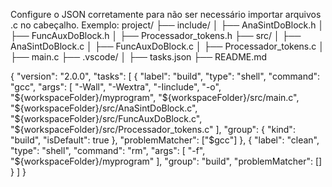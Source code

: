 Configure o JSON corretamente para não ser necessário importar arquivos .c no cabeçalho.
Exemplo: 
project/
├── include/
│   ├── AnaSintDoBlock.h
│   ├── FuncAuxDoBlock.h
│   ├── Processador_tokens.h
├── src/
│   ├── AnaSintDoBlock.c
│   ├── FuncAuxDoBlock.c
│   ├── Processador_tokens.c
│   ├── main.c
├── .vscode/
│   ├── tasks.json
├── README.md


{
    "version": "2.0.0",
    "tasks": [
        {
            "label": "build",
            "type": "shell",
            "command": "gcc",
            "args": [
                "-Wall",
                "-Wextra",
                "-Iinclude",
                "-o",
                "${workspaceFolder}/myprogram",
                "${workspaceFolder}/src/main.c",
                "${workspaceFolder}/src/AnaSintDoBlock.c",
                "${workspaceFolder}/src/FuncAuxDoBlock.c",
                "${workspaceFolder}/src/Processador_tokens.c"
            ],
            "group": {
                "kind": "build",
                "isDefault": true
            },
            "problemMatcher": ["$gcc"]
        },
        {
            "label": "clean",
            "type": "shell",
            "command": "rm",
            "args": [
                "-f",
                "${workspaceFolder}/myprogram"
            ],
            "group": "build",
            "problemMatcher": []
        }
    ]
}
